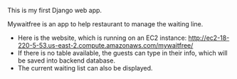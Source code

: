 This is my first Django web app.

Mywaitfree is an app to help restaurant to manage the waiting line. 
 - Here is the website, which is running on an EC2 instance: http://ec2-18-220-5-53.us-east-2.compute.amazonaws.com/mywaitfree/
 - If there is no table available, the guests can type in their info, which will be saved into backend database. 
 - The current waiting list can also be displayed.
